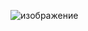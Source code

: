![изображение](https://user-images.githubusercontent.com/11133304/222489207-816460e3-66b6-4bfb-91fd-84217a99a81f.png)
